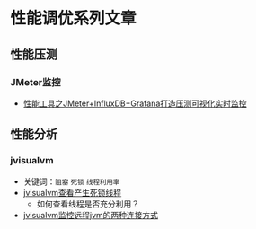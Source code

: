 # 性能调优系列文章

## 性能压测

### JMeter监控

* [性能工具之JMeter+InfluxDB+Grafana打造压测可视化实时监控](https://blog.csdn.net/zuozewei/article/details/82911173)

## 性能分析

### jvisualvm

* 关键词：`阻塞` `死锁` `线程利用率`
* [jvisualvm查看产生死锁线程](https://blog.csdn.net/xidiancoder/article/details/56049315)
  * 如何查看线程是否充分利用？
* [jvisualvm监控远程jvm的两种连接方式](https://www.jianshu.com/p/81dd1f3311e5)

